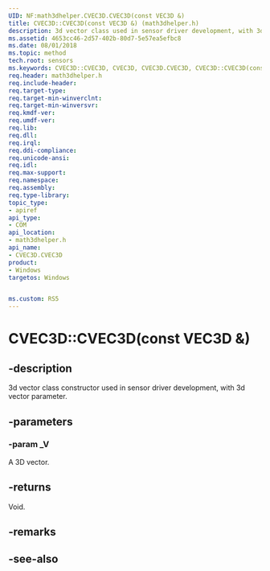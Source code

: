 ```yaml
---
UID: NF:math3dhelper.CVEC3D.CVEC3D(const VEC3D &)
title: CVEC3D::CVEC3D(const VEC3D &) (math3dhelper.h)
description: 3d vector class used in sensor driver development, with 3d vector parameter.
ms.assetid: 4653cc46-2d57-402b-80d7-5e57ea5efbc8
ms.date: 08/01/2018
ms.topic: method
tech.root: sensors
ms.keywords: CVEC3D::CVEC3D, CVEC3D, CVEC3D.CVEC3D, CVEC3D::CVEC3D(const VEC3D &), CVEC3D.CVEC3D(const VEC3D &)
req.header: math3dhelper.h
req.include-header:
req.target-type:
req.target-min-winverclnt:
req.target-min-winversvr:
req.kmdf-ver:
req.umdf-ver:
req.lib:
req.dll:
req.irql: 
req.ddi-compliance:
req.unicode-ansi:
req.idl:
req.max-support:
req.namespace:
req.assembly:
req.type-library: 
topic_type: 
- apiref
api_type: 
- COM
api_location: 
- math3dhelper.h
api_name: 
- CVEC3D.CVEC3D
product: 
- Windows
targetos: Windows


ms.custom: RS5
---
```


# CVEC3D::CVEC3D(const VEC3D &)


## -description

3d vector class constructor used in sensor driver development, with 3d vector parameter.

## -parameters

### -param _V

A 3D vector.

## -returns

Void.

## -remarks

## -see-also
